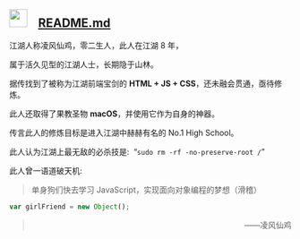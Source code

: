 
 <img style="height: 1.5em" src="https://avatars3.githubusercontent.com/u/21100901?v=3&s=120"></img> &nbsp; &nbsp;[README.md](/README.md)
---
江湖人称凌风仙鸡，零二生人，此人在江湖 8 年，

属于活久见型的江湖人士，长期隐于山林。

据传找到了被称为江湖前端宝剑的 **HTML + JS + CSS**，还未融会贯通，亟待修炼。

此人还取得了果教圣物 **macOS**，并使用它作为自身的神器。

传言此人的修炼目标是进入江湖中赫赫有名的 No.1 High School。

此人认为江湖上最无敌的必杀技是:&nbsp;&nbsp;“` sudo rm -rf -no-preserve-root / `”

此人曾一语道破天机:
> 单身狗们快去学习 JavaScript，实现面向对象编程的梦想（滑稽）
```javascript
var girlFriend = new Object();
```
> <p style="text-align: right">——凌风仙鸡</p>
